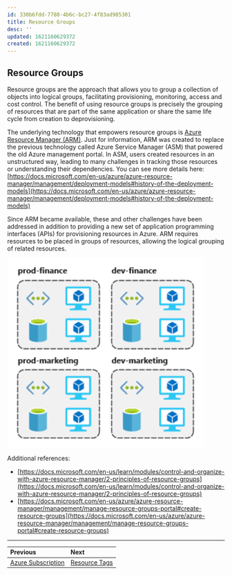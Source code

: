 ```yaml
---
id: 330b6fdd-7788-4b6c-bc27-4f83ad985301
title: Resource Groups
desc: ''
updated: 1621160629372
created: 1621160629372
---
```

## Resource Groups

Resource groups are the approach that allows you to group a collection of objects into logical groups, facilitating provisioning, monitoring, access and cost control. The benefit of using resource groups is precisely the grouping of resources that are part of the same application or share the same life cycle from creation to deprovisioning.

The underlying technology that empowers resource groups is [Azure Resource Manager (ARM)](https://docs.microsoft.com/en-us/azure/azure-resource-manager/management/overview). Just for information, ARM was created to replace the previous technology called Azure Service Manager (ASM) that powered the old Azure management portal. In ASM, users created resources in an unstructured way, leading to many challenges in tracking those resources or understanding their dependencies. You can see more details here: [https://docs.microsoft.com/en-us/azure/azure-resource-manager/management/deployment-models#history-of-the-deployment-models](https://docs.microsoft.com/en-us/azure/azure-resource-manager/management/deployment-models#history-of-the-deployment-models)

Since ARM became available, these and other challenges have been addressed in addition to providing a new set of application programming interfaces (APIs) for provisioning resources in Azure. ARM requires resources to be placed in groups of resources, allowing the logical grouping of related resources.

![resource-group](./assets/images/resource-group.png)

Additional references:

- [https://docs.microsoft.com/en-us/learn/modules/control-and-organize-with-azure-resource-manager/2-principles-of-resource-groups](https://docs.microsoft.com/en-us/learn/modules/control-and-organize-with-azure-resource-manager/2-principles-of-resource-groups)
- [https://docs.microsoft.com/en-us/azure/azure-resource-manager/management/manage-resource-groups-portal#create-resource-groups](https://docs.microsoft.com/en-us/azure/azure-resource-manager/management/manage-resource-groups-portal#create-resource-groups)

---

| Previous                              | Next                              |
| :------------------------------------ | :-------------------------------- |
| [Azure Subscription](subscription.md) | [Resource Tags](resource-tags.md) |

